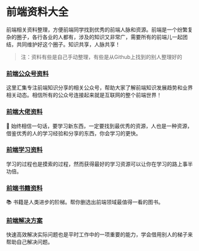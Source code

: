 # 前端资料大全

前端相关资料整理，方便前端同学找到优秀的前端人脉和资源。前端是一个纷繁复杂的圈子，各行各业的人都有，涉及的知识又非常广，需要所有的前端儿一起团结，共同维护好这个圈子。知识共享，人脉共享！


>注：资料有些是自己手动整理，有些是从Github上找到的别人整理好的

### [前端公众号资料](https://github.com/fantingsheng/front-end-wechat/blob/main/wechat.md)

这里汇集专注前端知识分享的相关公众号，帮助大家了解前端知识发展趋势和业界相关动态。相信所有的公众号连接起来就是互联网的整个前端世界！

### [前端大佬资料](https://github.com/fantingsheng/front-end-wechat/blob/main/dalao.md)

🧍‍ 始终相信一句话，要学习新东西，一定要找到最优秀的资源，人也是一种资源，借鉴优秀的人的学习经验和分享的东西，你会学习的更快。


### [前端学习资料](https://github.com/fantingsheng/front-end-wechat/blob/main/source.md)

学习的过程也是摸索的过程，然而获得最好的学习资源可以让你在学习的路上事半功倍。

### [前端书籍资料](https://github.com/fantingsheng/front-end-wechat/blob/main/book.md)

📚 书籍是人类进步的阶梯。帮你删选出前端领域最值得一看的图书。

### [前端解决方案](https://github.com/fantingsheng/front-end-wechat/blob/main/solve.md)

快速高效解决实际问题也是平时工作中的一项重要的能力，学会借用别人的梯子来帮助自己解决问题。
